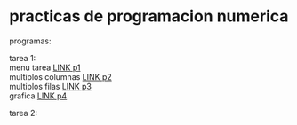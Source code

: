 # practicas de programacion numerica

programas:

tarea 1:   
menu tarea [LINK p1](https://github.com/yaelNanco/practicas-de-numerica/blob/main/iniciotarea1.m)  
multiplos columnas [LINK p2](https://github.com/yaelNanco/practicas-de-numerica/blob/main/multiplos_columna.m)  
multiplos filas [LINK p3](https://github.com/yaelNanco/practicas-de-numerica/blob/main/multiplos_fila.m)   
grafica [LINK p4](https://github.com/yaelNanco/practicas-de-numerica/blob/main/lagraficacion.m)   


tarea 2:
